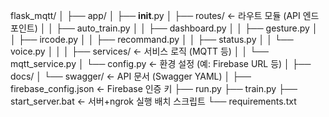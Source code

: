 flask_mqtt/
│
├── app/
│ ├── **init**.py
│ ├── routes/ ← 라우트 모듈 (API 엔드포인트)
│ │ ├── auto_train.py
│ │ ├── dashboard.py
│ │ ├── gesture.py
│ │ ├── ircode.py
│ │ ├── recommand.py
│ │ ├── status.py
│ │ └── voice.py
│ │
│ ├── services/ ← 서비스 로직 (MQTT 등)
│ │ └── mqtt_service.py
│ └── config.py ← 환경 설정 (예: Firebase URL 등)
│
├── docs/
│ └── swagger/ ← API 문서 (Swagger YAML)
│
├── firebase_config.json ← Firebase 인증 키
├── run.py
├── train.py
├── start_server.bat ← 서버+ngrok 실행 배치 스크립트
└── requirements.txt
